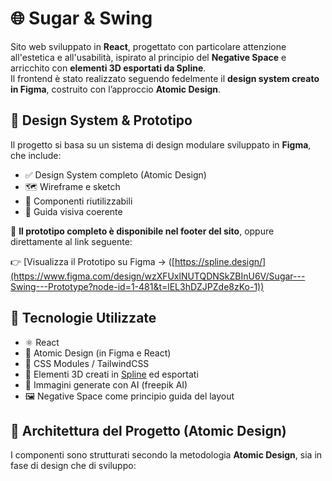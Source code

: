 # 🌐 Sugar & Swing

Sito web sviluppato in **React**, progettato con particolare attenzione all'estetica e all'usabilità, ispirato al principio del **Negative Space** e arricchito con **elementi 3D esportati da Spline**.  
Il frontend è stato realizzato seguendo fedelmente il **design system creato in Figma**, costruito con l’approccio **Atomic Design**.

## 🎨 Design System & Prototipo

Il progetto si basa su un sistema di design modulare sviluppato in **Figma**, che include:

- ✅ Design System completo (Atomic Design)
- 🗺️ Wireframe e sketch
- 🧩 Componenti riutilizzabili
- 🎯 Guida visiva coerente

🔗 **Il prototipo completo è disponibile nel footer del sito**, oppure direttamente al link seguente:

👉 [Visualizza il Prototipo su Figma → ([https://spline.design/](https://www.figma.com/design/wzXFUxlNUTQDNSkZBInU6V/Sugar---Swing---Prototype?node-id=1-481&t=lEL3hDZJPZde8zKo-1))

## 🧪 Tecnologie Utilizzate

- ⚛️ React
- 🧬 Atomic Design (in Figma e React)
- 💅 CSS Modules / TailwindCSS 
- 🌌 Elementi 3D creati in [Spline](https://spline.design/) ed esportati
- 🧠 Immagini generate con AI (freepik AI)
- 🖼️ Negative Space come principio guida del layout

## 🧱 Architettura del Progetto (Atomic Design)

I componenti sono strutturati secondo la metodologia **Atomic Design**, sia in fase di design che di sviluppo:

